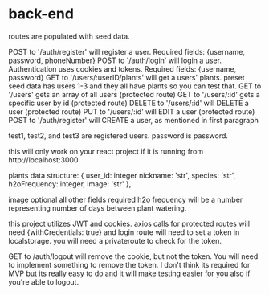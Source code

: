 # back-end

routes are populated with seed data.

POST to '/auth/register' will register a user. Required fields: {username, password, phoneNumber} POST to '/auth/login' will login a user. Authentication uses cookies and tokens. Required fields: {username, password} GET to '/users/:userID/plants' will get a users' plants. preset seed data has users 1-3 and they all have plants so you can test that.
GET to '/users' gets an array of all users (protected route)
GET to '/users/:id' gets a specific user by id (protected route)
DELETE to '/users/:id' will DELETE a user (protected route)
PUT to '/users/:id' will EDIT a user (protected route)
POST to '/auth/register' will CREATE a user, as mentioned in first paragraph

test1, test2, and test3 are registered users. password is password.

this will only work on your react project if it is running from http://localhost:3000

plants data structure: { user_id: integer nickname: 'str', species: 'str', h2oFrequency: integer, image: 'str' },

image optional all other fields required h2o frequency will be a number representing number of days between plant watering.

this project utilizes JWT and cookies. axios calls for protected routes will need {withCredentials: true} and login route will need to set a token in localstorage. you will need a privateroute to check for the token.

GET to /auth/logout will remove the cookie, but not the token. You will need to implement something to remove the token. I don't think its required for MVP but its really easy to do and it will make testing easier for you also if you're able to logout.
